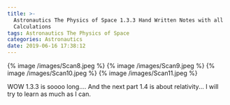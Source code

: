 ```yaml
---
title: >-
  Astronautics The Physics of Space 1.3.3 Hand Written Notes with all
  Calculations
tags: Astronautics The Physics of Space
categories: Astronautics
date: 2019-06-16 17:38:12
---
```


{% image /images/Scan8.jpeg %}
{% image /images/Scan9.jpeg %}
{% image /images/Scan10.jpeg %}
{% image /images/Scan11.jpeg %}

WOW 1.3.3 is soooo long....
And the next part 1.4 is about relativity... I will try to learn as much as I can.
